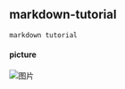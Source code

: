 ## markdown-tutorial
``` 
markdown tutorial
```

#### picture
![图片](https://user-gold-cdn.xitu.io/2018/8/17/1654526f0a8f2890?imageView2/0/w/1280/h/960/format/webp/ignore-error/1)

